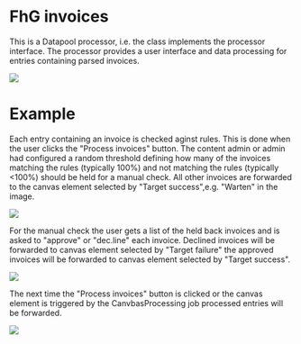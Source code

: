 # FhG invoices
This is a Datapool processor, i.e. the class implements the processor interface. The processor provides a user interface and data processing for entries containing parsed invoices.

<img src="./assets/2024-05-31_schematic.png"/>

# Example
Each entry containing an invoice is checked aginst rules. This is done when the user clicks the "Process invoices" button. The content admin or admin had configured a random threshold defining how many of the invoices matching the rules (typically 100%) and not matching the rules (typically <100%) should be held for a manual check. All other invoices are forwarded to the canvas element selected by "Target success",e.g. "Warten" in the image.

<img src="./assets/2024-05-31check.png"/>

For the manual check the user gets a list of the held back invoices and is asked to "approve" or "dec.line" each invoice. Declined invoices will be forwarded to canvas element selected by "Target failure" the approved invoices will be forwarded to canvas element selected by "Target success".

<img src="./assets/2024-05-31_user_action.png"/>

The next time the "Process invoices" button is clicked or the canvas element is triggered by the CanvbasProcessing job processed entries will be forwarded.

<img src="./assets/2024-05-31processed.png"/>